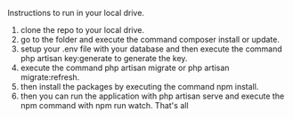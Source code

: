 Instructions to run in your local drive.

1. clone the repo to your local drive.
2. go to the folder and execute the command composer install or update.
3. setup your .env file with your database and then execute the command php artisan key:generate to generate the key.
4. execute the command php artisan migrate or php artisan migrate:refresh.
5. then install the packages by executing the command npm install.
6. then you can run the application with php artisan serve and execute the npm command with npm run watch. That's all

